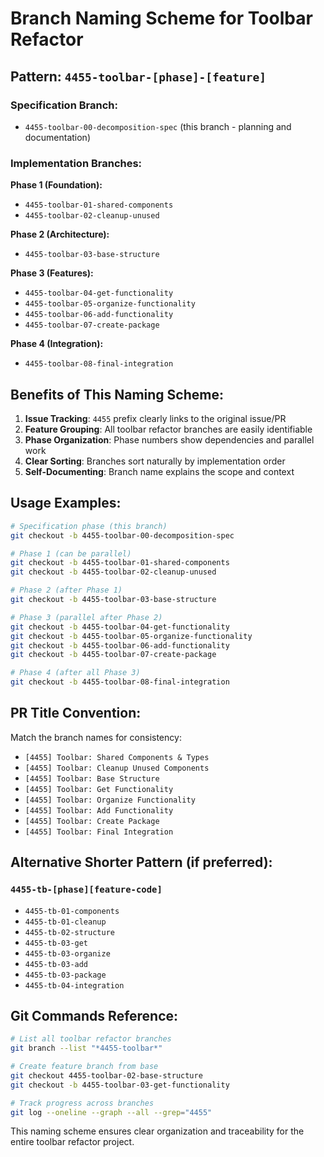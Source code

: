 # Branch Naming Scheme for Toolbar Refactor

## Pattern: `4455-toolbar-[phase]-[feature]`

### Specification Branch:
- `4455-toolbar-00-decomposition-spec` (this branch - planning and
  documentation)

### Implementation Branches:

**Phase 1 (Foundation):**
- `4455-toolbar-01-shared-components`
- `4455-toolbar-02-cleanup-unused`

**Phase 2 (Architecture):**
- `4455-toolbar-03-base-structure`

**Phase 3 (Features):**
- `4455-toolbar-04-get-functionality`
- `4455-toolbar-05-organize-functionality`
- `4455-toolbar-06-add-functionality`
- `4455-toolbar-07-create-package`

**Phase 4 (Integration):**
- `4455-toolbar-08-final-integration`

## Benefits of This Naming Scheme:

1. **Issue Tracking**: `4455` prefix clearly links to the original issue/PR
2. **Feature Grouping**: All toolbar refactor branches are easily identifiable
3. **Phase Organization**: Phase numbers show dependencies and parallel work
4. **Clear Sorting**: Branches sort naturally by implementation order
5. **Self-Documenting**: Branch name explains the scope and context

## Usage Examples:

```bash
# Specification phase (this branch)
git checkout -b 4455-toolbar-00-decomposition-spec

# Phase 1 (can be parallel)
git checkout -b 4455-toolbar-01-shared-components
git checkout -b 4455-toolbar-02-cleanup-unused

# Phase 2 (after Phase 1)
git checkout -b 4455-toolbar-03-base-structure

# Phase 3 (parallel after Phase 2)
git checkout -b 4455-toolbar-04-get-functionality
git checkout -b 4455-toolbar-05-organize-functionality
git checkout -b 4455-toolbar-06-add-functionality
git checkout -b 4455-toolbar-07-create-package

# Phase 4 (after all Phase 3)
git checkout -b 4455-toolbar-08-final-integration
```

## PR Title Convention:

Match the branch names for consistency:
- `[4455] Toolbar: Shared Components & Types`
- `[4455] Toolbar: Cleanup Unused Components`
- `[4455] Toolbar: Base Structure`
- `[4455] Toolbar: Get Functionality`
- `[4455] Toolbar: Organize Functionality`
- `[4455] Toolbar: Add Functionality`
- `[4455] Toolbar: Create Package`
- `[4455] Toolbar: Final Integration`

## Alternative Shorter Pattern (if preferred):

### `4455-tb-[phase][feature-code]`
- `4455-tb-01-components`
- `4455-tb-01-cleanup`
- `4455-tb-02-structure`
- `4455-tb-03-get`
- `4455-tb-03-organize`
- `4455-tb-03-add`
- `4455-tb-03-package`
- `4455-tb-04-integration`

## Git Commands Reference:

```bash
# List all toolbar refactor branches
git branch --list "*4455-toolbar*"

# Create feature branch from base
git checkout 4455-toolbar-02-base-structure
git checkout -b 4455-toolbar-03-get-functionality

# Track progress across branches
git log --oneline --graph --all --grep="4455"
```

This naming scheme ensures clear organization and traceability for the entire toolbar refactor project.